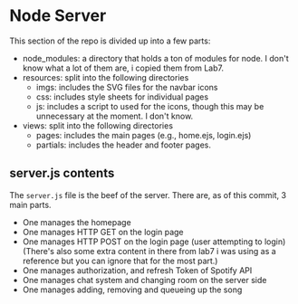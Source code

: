 # Node Server
This section of the repo is divided up into a few parts:
- node_modules: a directory that holds a ton of modules for node. I don't know what a lot of them are, i copied them from Lab7.
- resources: split into the following directories
  - imgs: includes the SVG files for the navbar icons
  - css: includes style sheets for individual pages
  - js: includes a script to used for the icons, though this may be unnecessary at the moment. I don't know.
- views: split into the following directories
  - pages: includes the main pages (e.g., home.ejs, login.ejs)
  - partials: includes the header and footer pages.

## server.js contents
The `server.js` file is the beef of the server. There are, as of this commit, 3 main parts.
- One manages the homepage
- One manages HTTP GET on the login page
- One manages HTTP POST on the login page (user attempting to login)
(There's also some extra content in there from lab7 i was using as a reference but you can ignore that for the most part.)
- One manages authorization, and refresh Token of Spotify API
- One manages chat system and changing room on the server side 
- One manages adding, removing and queueing up the song
